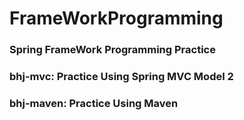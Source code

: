 # FrameWorkProgramming
### Spring FrameWork Programming Practice 
### bhj-mvc: Practice Using Spring MVC Model 2
### bhj-maven: Practice Using Maven
